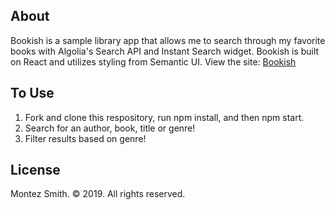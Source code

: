 ## About 

Bookish is a sample library app that allows me to search through my favorite books with Algolia's Search API and Instant Search widget. Bookish is built on React and utilizes styling from Semantic UI. View the site: [Bookish](https://bookish-algolia-demo.firebaseapp.com/)

## To Use

1. Fork and clone this respository, run npm install, and then npm start.
2. Search for an author, book, title or genre!
3. Filter results based on genre!

## License
Montez Smith. © 2019. All rights reserved.
